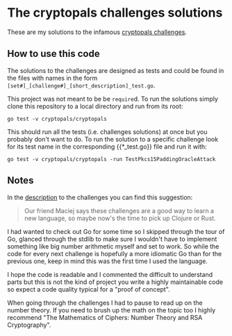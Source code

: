 # The сryptopals challenges solutions

These are my solutions to the infamous [cryptopals challenges](https://cryptopals.com/).

##  How to use this code

The solutions to the challenges are designed as tests and could be found in the files with names in the form `[set#]_[challenge#]_[short_description]_test.go`.

This project was not meant to be be `require`d.
To run the solutions simply clone this repository to a local directory and run from its root:
```
go test -v cryptopals/cryptopals
```

This should run all the tests (i.e. challenges solutions) at once but you probably don't want to do.
To run the solution to a specific challenge look for its test name in the corresponding {{*_test.go}} file and run it with:
```
go test -v cryptopals/cryptopals -run TestPkcs15PaddingOracleAttack
```

## Notes

In the [description](https://cryptopals.com/) to the challenges you can find this suggestion:

> Our friend Maciej says these challenges are a good way to learn a new language, so maybe now's the time to pick up Clojure or Rust.

I had wanted to check out Go for some time so I skipped through the tour of Go, glanced through the stdlib to make sure I wouldn't have to implement something like big number arithmetic myself and set to work. So while the code for every next challenge is hopefully a more idiomatic Go than for the previous one, keep in mind this was the first time I used the language.

I hope the code is readable and I commented the difficult to understand parts but this is not the kind of project you write a highly maintainable code so expect a code quality typical for a "proof of concept".

When going through the challenges I had to pause to read up on the number theory. If you need to brush up the math on the topic too I highly recommend "The Mathematics of Ciphers: Number Theory and RSA Cryptography".
